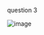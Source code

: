 question 3

![image](https://github.com/zayn4/727722eucd050q2/assets/127963313/506e6687-d968-45cb-9ef0-ff3f25434a0b)
